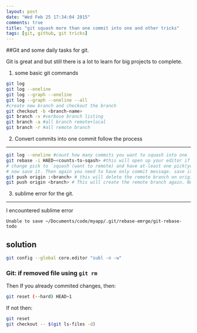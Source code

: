 ```yaml
---
layout: post
date: "Wed Feb 25 17:34:04 2015"
comments: true
title: "git squash more than one commit into one and other tricks"
tags: [git, github, git tricks]
---
```

##Git and some daily tasks for git.

Git is great and but still there is a lot to learn for big projects to complete.

1. some basic git commands

```bash
git log 
git log --oneline
git log --graph --oneline
git log --graph --oneline --all
#create new branch and checkout the branch
git checkout -b <branch-name>
git branch -v #verbose branch listing
git branch -a #all branch remote+local
git branch -r #all remote branch
```
2. Convert commits into one commit follow the process
---

```bash
git log --oneline #count how many commits you want to squash into one
git rebase -i HAED~<counts-to-sqash> #this will open up your editor if added for the git 
# change pick to `squash`(want to remote) and have at-least one pick(you want to show).
# now save it. Then again you need to have only commit message. save it
git push origin :<branch> # this will delete the remote branch on origin
git push origin <branch> # This will create the remote branch again. Now every thing will look fine.
```
3. sublime error for the git. 
---
I encountered sublime error

`Unable to save ~/Documents/code/myapp/.git/rebase-emrge/git-rebase-todo`

solution
---

```bash
git config --global core.editor "subl -n -w"
```
### Git: if removed file using `git rm`
Then 
If you already commited changes, then:

```bash
git reset (--hard) HEAD~1
```
If not then:

```bash
git reset
git checkout -- $(git ls-files -d)
```
